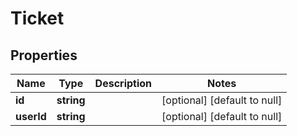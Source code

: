 # Ticket

## Properties
Name | Type | Description | Notes
------------ | ------------- | ------------- | -------------
**id** | **string** |  | [optional] [default to null]
**userId** | **string** |  | [optional] [default to null]



